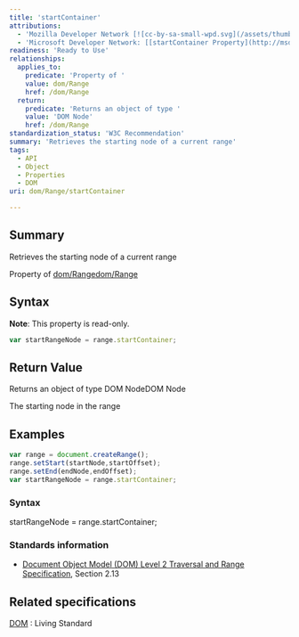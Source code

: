 ```yaml
---
title: 'startContainer'
attributions:
  - 'Mozilla Developer Network [![cc-by-sa-small-wpd.svg](/assets/thumb/8/8c/cc-by-sa-small-wpd.svg/120px-cc-by-sa-small-wpd.svg.png)](http://creativecommons.org/licenses/by-sa/3.0/us/): [[Range.startContainer](https://developer.mozilla.org/en-US/docs/Web/API/Range.startContainer) Article]'
  - 'Microsoft Developer Network: [[startContainer Property](http://msdn.microsoft.com/en-us/library/ie/ff974929(v=vs.85).aspx) Article]'
readiness: 'Ready to Use'
relationships:
  applies_to:
    predicate: 'Property of '
    value: dom/Range
    href: /dom/Range
  return:
    predicate: 'Returns an object of type '
    value: 'DOM Node'
    href: /dom/Range
standardization_status: 'W3C Recommendation'
summary: 'Retrieves the starting node of a current range'
tags:
  - API
  - Object
  - Properties
  - DOM
uri: dom/Range/startContainer

---
```

## Summary

Retrieves the starting node of a current range

Property of [dom/Range](/dom/Range)[dom/Range](/dom/Range)

## Syntax

**Note**: This property is read-only.

``` js
var startRangeNode = range.startContainer;
```

## Return Value

Returns an object of type DOM NodeDOM Node

The starting node in the range

## Examples

``` js
var range = document.createRange();
range.setStart(startNode,startOffset);
range.setEnd(endNode,endOffset);
var startRangeNode = range.startContainer;
```

### Syntax

startRangeNode = range.startContainer;

### Standards information

-   [Document Object Model (DOM) Level 2 Traversal and Range Specification](http://go.microsoft.com/fwlink/p/?linkid=182712), Section 2.13

## Related specifications

[DOM](http://dom.spec.whatwg.org/#dom-range-startcontainer)
:   Living Standard
